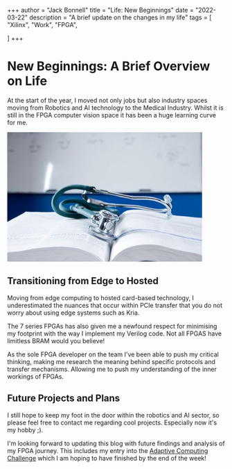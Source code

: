 +++
author = "Jack Bonnell"
title = "Life: New Beginnings"
date = "2022-03-22"
description = "A brief update on the changes in my life"
tags = [
    "Xilinx",
    "Work",
    "FPGA",

]
+++

# New Beginnings: A Brief Overview on Life 

At the start of the year, I moved not only jobs but also industry spaces moving from Robotics and AI technology to the Medical Industry. Whilst it is still in the FPGA computer vision space it has been a huge learning curve for me.

![Medical](/img/medical.jpeg)

## Transitioning from Edge to Hosted
Moving from edge computing to hosted card-based technology, I underestimated the nuances that occur within PCIe transfer that you do not worry about using edge systems such as Kria.

The 7 series FPGAs has also given me a newfound respect for minimising my footprint with the way I implement my Verilog code. Not all FPGAS have limitless BRAM would you believe!

As the sole FPGA developer on the team I've been able to push my critical thinking, making me research the meaning behind specific protocols and transfer mechanisms. Allowing me to push my understanding of the inner workings of FPGAs. 

## Future Projects and Plans

I still hope to keep my foot in the door within the robotics and AI sector, so please feel free to contact me regarding cool projects. Especially now it's my hobby ;).

I'm looking forward to updating this blog with future findings and analysis of my FPGA journey. This includes my entry into the [Adaptive Computing Challenge] which I am hoping to have finished by the end of the week!

[Adaptive Computing Challenge]: https://www.hackster.io/contests/xilinxadaptivecomputing2021